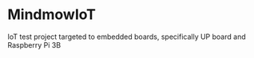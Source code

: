 # MindmowIoT
IoT test project targeted to embedded boards, specifically UP board and Raspberry Pi 3B
